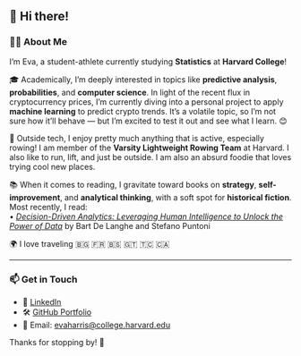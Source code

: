 ## 👋 Hi there!

### 👩‍💻 About Me

I’m Eva, a student-athlete currently studying **Statistics** at **Harvard College**!

🎓 Academically, I’m deeply interested in topics like **predictive analysis**, **probabilities**, and **computer science**. In light of the recent flux in cryptocurrency prices, I’m currently diving into a personal project to apply **machine learning** to predict crypto trends. It’s a volatile topic, so I’m not sure how it’ll behave — but I’m excited to test it out and see what I learn. 😊

🚣 Outside tech, I enjoy pretty much anything that is active, especially rowing! I am member of the **Varsity Lightweight Rowing Team** at Harvard. I also like to run, lift, and just be outside. I am also an absurd foodie that loves trying cool new places.

📚 When it comes to reading, I gravitate toward books on **strategy**, **self-improvement**, and **analytical thinking**, with a soft spot for **historical fiction**.  
Most recently, I read:  
• *[Decision-Driven Analytics: Leveraging Human Intelligence to Unlock the Power of Data](https://www.amazon.com/Decision-Driven-Analytics-Leveraging-Intelligence-Unlock/dp/1613631715)* by Bart De Langhe and Stefano Puntoni

🌍 I love traveling 🇧🇬 🇫🇷 🇧🇸 🇬🇹 🇹🇨 🇨🇦

---

### 📫 Get in Touch

- 💼 [LinkedIn](https://www.linkedin.com/in/eva-harris-183198282/)  
- 🛠 [GitHub Portfolio](https://github.com/Erow4)  
- 📧 Email: evaharris@college.harvard.edu  

Thanks for stopping by! 🥳
